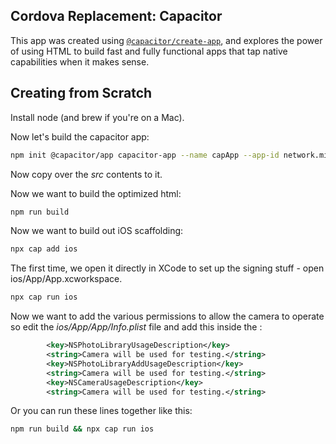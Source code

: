 ## Cordova Replacement: Capacitor

This app was created using [`@capacitor/create-app`](https://github.com/ionic-team/create-capacitor-app),
and explores the power of using HTML to build fast and fully functional apps that tap native capabilities when it makes sense.

## Creating from Scratch
Install node (and brew if you're on a Mac).

Now let's build the capacitor app:
```bash
npm init @capacitor/app capacitor-app --name capApp --app-id network.mindflow.captest
```

Now copy over the *src* contents to it.

Now we want to build the optimized html:
```bash
npm run build
```

Now we want to build out iOS scaffolding:
```bash
npx cap add ios
```

The first time, we open it directly in XCode to set up the signing stuff - open ios/App/App.xcworkspace.

```bash
npx cap run ios
```

Now we want to add the various permissions to allow the camera to operate so edit the *ios/App/App/Info.plist* file and add this inside the *</dict>*:
```xml
        <key>NSPhotoLibraryUsageDescription</key>
        <string>Camera will be used for testing.</string>
        <key>NSPhotoLibraryAddUsageDescription</key>
        <string>Camera will be used for testing.</string>
        <key>NSCameraUsageDescription</key>
        <string>Camera will be used for testing.</string>
```
Or you can run these lines together like this:

```bash
npm run build && npx cap run ios
```
